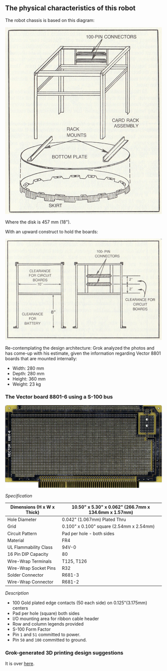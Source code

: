 ## The physical characteristics of this robot

The robot chassis is based on this diagram:

![base](/spr-book/0400-1.png)

Where the disk is 457 mm (18").

With an upward construct to hold the boards:

![rack](/spr-book/0400-2.png)

Re-contemplating the design architecture: Grok analyzed the photos and has come-up with his estimate, given the information regarding Vector 8801 boards that are mounted internally:

* Width: 280 mm
* Depth: 280 mm
* Height: 360 mm
* Weight: 23 kg

### The Vector board 8801-6 using a S-100 bus

![8801-6](/design/vector-8801-6.gif)

_Specification_

| Dimensions  (H x W x Thick) | 10.50" x 5.30" x 0.062"  (266.7mm x 134.6mm x 1.57mm) |
|-----------------------------|-------------------------------------------------------|
| Hole Diameter               | 0.042" (1.067mm) Plated Thru                          |
| Grid                        | 0.100" x 0.100" square  (2.54mm x 2.54mm)             |
| Circuit Pattern             | Pad per hole - both sides                             |
| Material                    | FR4                                                   |
| UL Flammability Class       | 94V-0                                                 |
| 16 Pin DIP Capacity         | 80                                                    |
| Wire-Wrap Terminals         | T125, T126                                            |
| Wire-Wrap Socket Pins       | R32                                                   |
| Solder Connector            | R681-3                                                |
| Wire-Wrap Connector         | R681-2                                                |

_Description_

* 100 Gold plated edge contacts (50 each side) on 0.125"(3.175mm) centers
* Pad per hole (square) both sides
* I/O mounting area for ribbon cable header
* Row and column legends provided
* S-100 Form Factor
* Pin `1` and `51` committed to power.
* Pin `50` and `100` committed to ground.

### Grok-generated 3D printing design suggestions

It is over [here](/design/GROK.md).